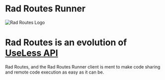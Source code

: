 # Rad Routes Runner

![Rad Routes Logo](https://i.ibb.co/y0gF3LF/logo512.png)

# Rad Routes is an evolution of [UseLess API](https://uselessapi.com)
Rad Routes, and the Rad Routes Runner client is ment to make code sharing and remote code execution as easy as it can be.